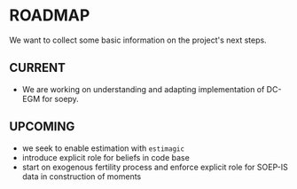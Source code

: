 # ROADMAP

We want to collect some basic information on the project's next steps.

## CURRENT

* We are working on understanding and adapting implementation of DC-EGM for soepy.

## UPCOMING

* we seek to enable estimation with `estimagic`
* introduce explicit role for beliefs in code base
* start on exogenous fertility process and enforce explicit role for SOEP-IS data in construction of moments
